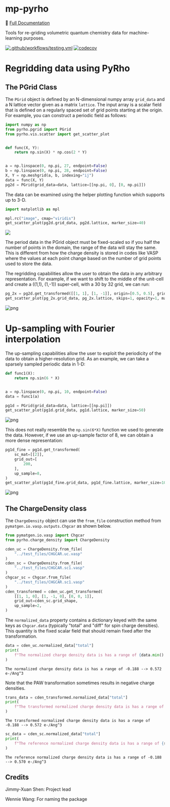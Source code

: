 # mp-pyrho
📄 [Full Documentation](https://materialsproject.github.io/pyrho)

Tools for re-griding volumetric quantum chemistry data for machine-learning purposes.

[![.github/workflows/testing.yml](https://github.com/materialsproject/pyrho/actions/workflows/testing.yml/badge.svg)](https://github.com/materialsproject/pyrho/actions/workflows/testing.yml)
[![codecov](https://codecov.io/gh/materialsproject/pyrho/branch/main/graph/badge.svg?token=YoFMXzpeKI)](https://codecov.io/gh/materialsproject/pyrho)

# Regridding data using PyRho



## The PGrid Class

The `PGrid` object is defined by an N-dimensional numpy array `grid_data` and a N lattice vector given as a matrix `lattice`. The input array is a scalar field that is defined on a regularly spaced set of grid points starting at the origin. For example, you can construct a periodic field as follows:


```python
import numpy as np
from pyrho.pgrid import PGrid
from pyrho.vis.scatter import get_scatter_plot


def func(X, Y):
    return np.sin(X) * np.cos(2 * Y)


a = np.linspace(0, np.pi, 27, endpoint=False)
b = np.linspace(0, np.pi, 28, endpoint=False)
X, Y = np.meshgrid(a, b, indexing="ij")
data = func(X, Y)
pg2d = PGrid(grid_data=data, lattice=[[np.pi, 0], [0, np.pi]])
```

The data can be examined using the helper plotting function which supports up to 3-D.


```python
import matplotlib as mpl

mpl.rc("image", cmap="viridis")
get_scatter_plot(pg2d.grid_data, pg2d.lattice, marker_size=40)
```

![](https://github.com/materialsproject/pyrho/blob/main/docs/source/_static/img/output_3_0.png?raw=true)



The period data in the PGrid object must be fixed-scaled so if you half the number of points in the domain, the range of the data will stay the same. This is different from how the charge density is stored in codes like VASP where the values at each point change based on the number of grid points used to store the data.

The regridding capabilities allow the user to obtain the data in any arbitrary representation. For example, if we want to shift to the middle of the unit-cell and create a ((1,1), (1,-1)) super-cell, with a 30 by 32 grid, we can run:


```python
pg_2x = pg2d.get_transformed([[1, 1], [1, -1]], origin=[0.5, 0.5], grid_out=[30, 32])
get_scatter_plot(pg_2x.grid_data, pg_2x.lattice, skips=1, opacity=1, marker_size=10)
```



![png](https://github.com/materialsproject/pyrho/blob/main/docs/source/_static/img/output_5_0.png?raw=true)



# Up-sampling with Fourier interpolation

The up-sampling capabilities allow the user to exploit the periodicity of the data to obtain a higher-resolution grid.
As an example, we can take a sparsely sampled periodic data in 1-D:


```python
def func1(X):
    return np.sin(6 * X)


a = np.linspace(0, np.pi, 10, endpoint=False)
data = func1(a)

pg1d = PGrid(grid_data=data, lattice=[[np.pi]])
get_scatter_plot(pg1d.grid_data, pg1d.lattice, marker_size=50)
```



![png](https://github.com/materialsproject/pyrho/blob/main/docs/source/_static/img/output_7_0.png?raw=true)



This does not really resemble the `np.sin(6*X)` function we used to generate the data.
However, if we use an up-sample factor of 8, we can obtain a more dense representation:


```python
pg1d_fine = pg1d.get_transformed(
    sc_mat=[[2]],
    grid_out=[
        200,
    ],
    up_sample=8,
)
get_scatter_plot(pg1d_fine.grid_data, pg1d_fine.lattice, marker_size=10)
```



![png](https://github.com/materialsproject/pyrho/blob/main/docs/source/_static/img/output_9_0.png?raw=true)



## The ChargeDensity class

The `ChargeDensity` object can use the `from_file` construction method from `pymatgen.io.vasp.outputs.Chgcar` as shown below.


```python
from pymatgen.io.vasp import Chgcar
from pyrho.charge_density import ChargeDensity

cden_uc = ChargeDensity.from_file(
    "../test_files/CHGCAR.uc.vasp"
)
cden_sc = ChargeDensity.from_file(
    "../test_files/CHGCAR.sc1.vasp"
)
chgcar_sc = Chgcar.from_file(
    "../test_files/CHGCAR.sc1.vasp"
)
cden_transformed = cden_uc.get_transformed(
    [[1, 1, 0], [1, -1, 0], [0, 0, 1]],
    grid_out=cden_sc.grid_shape,
    up_sample=2,
)


```

The `normalized_data` property contains a dictionary keyed with the same keys as `Chgcar.data` (typically "total" and "diff" for spin charge densities).
This quantity is the fixed scalar field that should remain fixed after the transformation.


```python
data = cden_uc.normalized_data["total"]
print(
    f"The normalized charge density data is has a range of {data.min():0.3f} --> {data.max():0.3f} e-/Ang^3"
)

```

    The normalized charge density data is has a range of -0.188 --> 0.572 e-/Ang^3


Note that the PAW transformation sometimes results in negative charge densities.


```python
trans_data = cden_transformed.normalized_data["total"]
print(
    f"The transformed normalized charge density data is has a range of {trans_data.min():0.3f} --> {trans_data.max():0.3f} e-/Ang^3"
)

```

    The transformed normalized charge density data is has a range of -0.188 --> 0.572 e-/Ang^3



```python
sc_data = cden_sc.normalized_data["total"]
print(
    f"The reference normalized charge density data is has a range of {sc_data.min():0.3f} --> {sc_data.max():0.3f} e-/Ang^3"
)

```

    The reference normalized charge density data is has a range of -0.188 --> 0.570 e-/Ang^3


## Credits

Jimmy-Xuan Shen: Project lead

Wennie Wang: For naming the package
